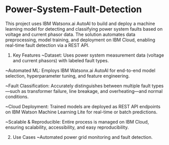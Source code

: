 # Power-System-Fault-Detection
This project uses IBM Watsonx.ai AutoAI to build and deploy a machine learning model for detecting and classifying power system faults based on voltage and current phasor data. The solution automates data preprocessing, model training, and deployment on IBM Cloud, enabling real-time fault detection via a REST API.

1. Key Features
~Dataset: Uses power system measurement data (voltage and current phasors) with labeled fault types.

~Automated ML: Employs IBM Watsonx.ai AutoAI for end-to-end model selection, hyperparameter tuning, and feature engineering.

~Fault Classification: Accurately distinguishes between multiple fault types—such as transformer failure, line breakage, and overheating—and normal conditions.

~Cloud Deployment: Trained models are deployed as REST API endpoints on IBM Watson Machine Learning Lite for real-time or batch predictions.

~Scalable & Reproducible: Entire process is managed on IBM Cloud, ensuring scalability, accessibility, and easy reproducibility.

2. Use Cases
~Automated power grid monitoring and fault detection.
